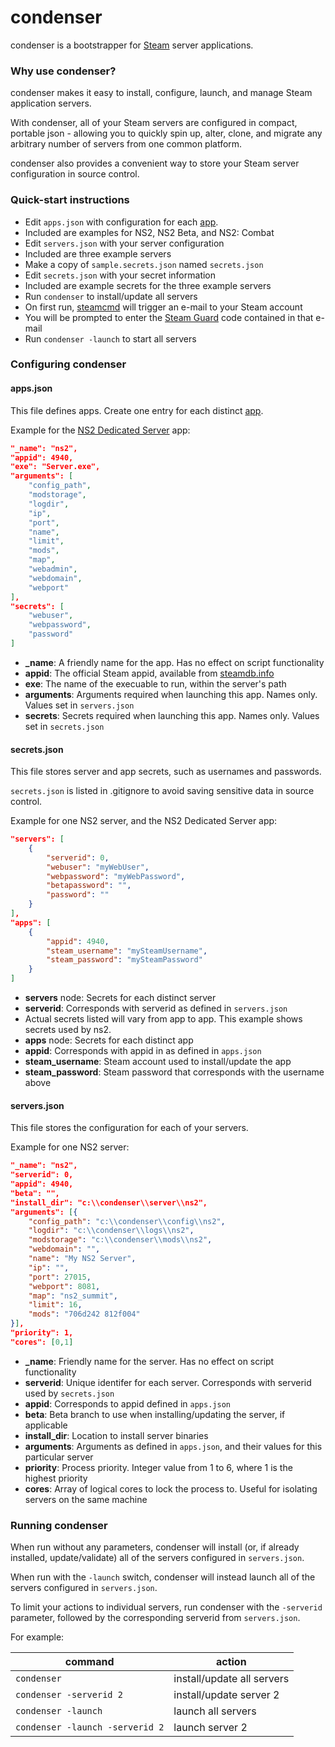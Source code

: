 # condenser #

condenser is a bootstrapper for [Steam](http://www.steampowered.com/) server applications.

### Why use condenser? ###

condenser makes it easy to install, configure, launch, and manage Steam application servers.

With condenser, all of your Steam servers are configured in compact, portable json - allowing you to quickly spin up, alter, clone, and migrate any arbitrary number of servers from one common platform.

condenser also provides a convenient way to store your Steam server configuration in source control.

### Quick-start instructions ###

* Edit `apps.json` with configuration for each [app](https://steamdb.info/apps/).
 * Included are examples for NS2, NS2 Beta, and NS2: Combat
* Edit `servers.json` with your server configuration
 * Included are three example servers
* Make a copy of `sample.secrets.json` named `secrets.json`
* Edit `secrets.json` with your secret information
 * Included are example secrets for the three example servers
* Run `condenser` to install/update all servers
 * On first run, [steamcmd](https://developer.valvesoftware.com/wiki/SteamCMD) will trigger an e-mail to your Steam account
 * You will be prompted to enter the [Steam Guard](https://support.steampowered.com/kb_article.php?ref=4020-ALZM-5519) code contained in that e-mail
* Run `condenser -launch` to start all servers

### Configuring condenser ###

#### apps.json ####

This file defines apps. Create one entry for each distinct [app](https://steamdb.info/apps/).

Example for the [NS2 Dedicated Server](http://wiki.unknownworlds.com/ns2/Dedicated_Server#Server_Configuration) app:

``` json
"_name": "ns2",
"appid": 4940,
"exe": "Server.exe",
"arguments": [
	"config_path",
	"modstorage",
	"logdir",
	"ip",
	"port",
	"name",
	"limit",
	"mods",
	"map",
	"webadmin",
	"webdomain",
	"webport"
],
"secrets": [
	"webuser",
	"webpassword",
	"password"
]
```

* **_name**: A friendly name for the app. Has no effect on script functionality
* **appid**: The official Steam appid, available from [steamdb.info](https://steamdb.info/apps/)
* **exe**: The name of the execuable to run, within the server's path
* **arguments**: Arguments required when launching this app. Names only. Values set in `servers.json`
* **secrets**: Secrets required when launching this app. Names only. Values set in `secrets.json`

#### secrets.json ####

This file stores server and app secrets, such as usernames and passwords.

`secrets.json` is listed in .gitignore to avoid saving sensitive data in source control.

Example for one NS2 server, and the NS2 Dedicated Server app:

``` json
"servers": [
    {
        "serverid": 0,
        "webuser": "myWebUser",
        "webpassword": "myWebPassword",
        "betapassword": "",
        "password": ""
    }
],
"apps": [
    {
        "appid": 4940,
        "steam_username": "mySteamUsername",
        "steam_password": "mySteamPassword"
    }
]
```

* **servers** node: Secrets for each distinct server
 * **serverid**: Corresponds with serverid as defined in `servers.json`
 * Actual secrets listed will vary from app to app. This example shows secrets used by ns2.
* **apps** node: Secrets for each distinct app
 * **appid**: Corresponds with appid in as defined in `apps.json`
 * **steam_username**: Steam account used to install/update the app
 * **steam_password**: Steam password that corresponds with the username above

#### servers.json ####

This file stores the configuration for each of your servers.

Example for one NS2 server:

``` json
"_name": "ns2",
"serverid": 0,
"appid": 4940,
"beta": "",
"install_dir": "c:\\condenser\\server\\ns2",
"arguments": [{
	"config_path": "c:\\condenser\\config\\ns2",
	"logdir": "c:\\condenser\\logs\\ns2",
	"modstorage": "c:\\condenser\\mods\\ns2",
	"webdomain": "",
	"name": "My NS2 Server",
	"ip": "",
	"port": 27015,
	"webport": 8081,
	"map": "ns2_summit",
	"limit": 16,
	"mods": "706d242 812f004"
}],
"priority": 1,
"cores": [0,1]
```

* **_name**: Friendly name for the server. Has no effect on script functionality
* **serverid**: Unique identifer for each server. Corresponds with serverid used by `secrets.json`
* **appid**: Corresponds to appid defined in `apps.json`
* **beta**: Beta branch to use when installing/updating the server, if applicable
* **install_dir**: Location to install server binaries
* **arguments**: Arguments as defined in `apps.json`, and their values for this particular server
* **priority**: Process priority. Integer value from 1 to 6, where 1 is the highest priority
* **cores**: Array of logical cores to lock the process to. Useful for isolating servers on the same machine

### Running condenser ###

When run without any parameters, condenser will install (or, if already installed, update/validate) all of the servers configured in `servers.json`.

When run with the `-launch` switch, condenser will instead launch all of the servers configured in `servers.json`.

To limit your actions to individual servers, run condenser with the `-serverid` parameter, followed by the corresponding serverid from `servers.json`.

For example:

| command                         | action                     |
|---------------------------------|----------------------------|
| `condenser`                     | install/update all servers |
| `condenser -serverid 2`         | install/update server 2    |
| `condenser -launch`             | launch all servers         |
| `condenser -launch -serverid 2` | launch server 2            |
